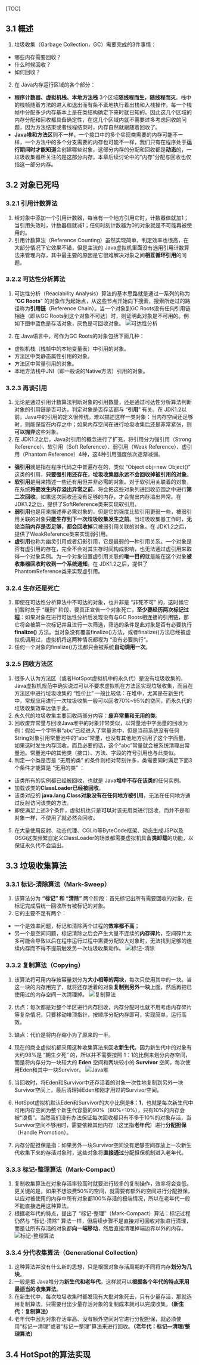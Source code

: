 [TOC]

## 3.1 概述
1. 垃圾收集（Garbage Collection，GC）需要完成的3件事情：
  + 哪些内存需要回收？
  + 什么时候回收？
  + 如何回收？
2. 在 Java内存运行区域的各个部分：
  + **程序计数器、虚拟机栈、本地方法栈** 3个区域**随线程而生，随线程而灭**。栈中的栈帧随着方法的进入和退出而有条不紊地执行着出栈和入栈操作。每一个栈帧中分配多少内存基本上是在类结构确定下来时就已知的。因此这几个区域的内存分配和回收都具备确定性，在这几个区域内就不需要过多考虑回收的问题，因为方法结束或者线程结束时，内存自然就跟随着回收了。
  + **Java堆和方法区**则不一样，一个接口中的多个实现类需要的内存可能不一样，一个方法中的多个分支需要的内存也可能不一样，我们只有在程序处于**运行期间时才能知道**会创建哪些对象，这部分内存的分配和回收都是**动态**的，一垃圾收集器所关注的是这部分内存，本章后续讨论中的“内存”分配与回收也仅指这一部分内存。



## 3.2 对象已死吗

### 3.2.1 引用计数算法
1. 给对象中添加一个引用计数器，每当有一个地方引用它时，计数器值就加1；当引用失效时，计数器值就减1；任何时刻计数器为0的对象就是不可能再被使用的。
2. 引用计数算法（Reference Counting）虽然实现简单，判定效率也很高，在大部分情况下它效果不错，但是主流的 Java虚拟机里面没有选用引用计数算法来管理内存，其中最主要的原因是它很难解决对象之间**相互循环引用**的问题。

### 3.2.2 可达性分析算法
1. 可达性分析（Reaciability Analysis）算法的基本思路就是通过一系列的称为 “**GC Roots**" 的对象作为起始点，从这些节点开始向下搜索，搜索所走过的路径称为**引用链**（Reference Chain）。当一个对象到GC Roots没有任何引用链相连（即从GC Roots到这个对象不可达）时，则证明此对象是不可用的。例如下图中蓝色是存活对象，灰色是可回收对象。
![可达性分析](http://ww1.sinaimg.cn/mw690/d8e93840ly1g12kg54pgkj20h606875f.jpg)

2. 在 Java语言中，可作为GC Roots的对象包括下面几种：
  + 虚拟机栈（栈帧中的本地变量表）中引用的对象。
  + 方法区中类静态属性引用的对象。
  + 方法区中常量引用的对象。
  + 本地方法栈中JNI（即一般说的Native方法）引用的对象。

### 3.2.3 再谈引用
1. 无论是通过引用计数算法判断对象的引用数量，还是通过可达性分析算法判断对象的引用链是否可达，判定对象是否存活都与 “**引用**” 有关。在 JDK1.2以前，Java中的引用的定义很传统，难以描述这样一类对象：当内存空间还足够时，则能保留在内存之中；如果内存空间在进行垃圾收集后还是非常紧张，则**可以抛弃**这些对象。
2. 在 JDK1.2之后，Java对引用的概念进行了扩充，将引用分为强引用（Strong Reference）、软引用（Soft Reference）、弱引用（Weak Reference）、虚引用（Phantom Reference）4种，这4种引用强度依次逐渐减弱。
  + **强引用**就是指在程序代码之中普遍存在的，类似 “Object obj=new Object()” 这类的引用，**只要强引用还存在，垃圾收集器永远不会回收掉被引用的对象**。
  + **软引用**是用来描述一些还有用但并非必需的对象。对于软引用关联着的对象，在系统**将要发生内存溢出异常之前**，将会把这些对象列进回收范围之中进行**第二次回收**。如果这次回收还没有足够的内存，才会抛出内存溢出异常。在 JDK1.2之后，提供了SoftReference类来实现软引用。
  + **弱引用**也是用来描述非必需对象的，但是它的强度比软引用更弱一些，被弱引用关联的对象**只能生存到下一次垃圾收集发生之前**。当垃圾收集器工作时，**无论当前内存是否足够，都会回收掉**只被弱引用关联的对象。在 JDK1.2之后，提供了WeakReference类来实现弱引用。
  + **虚引用**也称为幽灵引用或者幻影引用，它是最弱的一种引用关系。一个对象是否有虚引用的存在，完全不会对其生存时间构成影响，也无法通过虚引用来取得一个对象实例。为一个对象设置虚引用关联的**唯一目的**就是能在这个对象**被收集器回收时收到一个系统通知**。在 JDK1.2之后，提供了PhantomReference类来实现虚引用。

### 3.2.4 生存还是死亡
1. 即使在可达性分析算法中不可达的对象，也并非是 “非死不可” 的，这时候它们暂时处于 “缓刑” 阶段，要真正宣告一个对象死亡，**至少要经历两次标记过程**：如果对象在进行可达性分析后发现没有与GC Roots相连接的引用链，那它将会被第一次标记并且进行一次筛选，筛选的条件是此对象是否有必要执行 **finalize()** 方法。当对象没有覆盖finalize()方法，或者finalize()方法已经被虚拟机调用过，虚拟机将这两种情况都视为 “没有必要执行”。
2. 任何一个对象的finalize()方法都只会被系统**自动调用一次**。

### 3.2.5 回收方法区
1. 很多人认为方法区（或者HotSpot虚拟机中的永久代）是没有垃圾收集的，Java虚拟机规范中确实说过可以不要求虚拟机在方法区实现垃圾收集，而且在方法区中进行垃圾收集的 “性价比” 一般比较低：在堆中，尤其是在新生代中，常规应用进行一次垃圾收集一般可以回收70%~95%的空间，而永久代的垃圾收集效率远低于此。
2. 永久代的垃圾收集主要回收两部分内容：**废弃常量和无用的类**。
3. 回收废弃常量与回收Java堆中的对象非常类似，以常量池中字面量的回收为例：假如一个字符串“abc”已经进入了常量池中，但是当前系统没有任何String对象引用常量池中的“abc”常量，也没有其他地方引用了这个字面量，如果这时发生内存回收，而且必要的话，这个“abc”常量就会被系统清理出常量池。常量池中的其他类（接口）、方法、字段的符号引用也与此类似。
4. 判定一个类是否是 “无用的类” 的条件则相对苛刻许多，类需要同时满足下面3个条件才能算是 “无用的类” ：
  + 该类所有的实例都已经被回收，也就是 Java**堆中不存在该类**的任何实例。
  + 加载该类的**ClassLoader已经被回收**。
  + 该类对应的 **java.lang.Class对象没有在任何地方被引用**，无法在任何地方通过反射访问该类的方法。
  + 即使满足上述3个条件，虚拟机也只是**可以**对该无用类进行回收，而并不是和对象一样，不使用了就必然会回收。
5. 在大量使用反射、动态代理、CGLib等ByteCode框架、动态生成JSP以及OSGi这类频繁自定义ClassLoader的场景都需要虚拟机具备**类卸载**的功能，以保证永久代不会溢出。



## 3.3 垃圾收集算法

### 3.3.1 标记-清除算法（Mark-Sweep）
1. 该算法分为 **“标记” 和 “清除”** 两个阶段：首先标记出所有需要回收的对象，在标记完成后统一回收所有被标记的对象。
2. 它的主要不足有两个：
  + 一个是效率问题，标记和清除两个过程的**效率都不高**；
  + 另一个是空间问题，标记清除之后会产生大量不连续的**内存碎片**，空间碎片太多可能会导致以后在程序运行过程中需要分配较大对象时，无法找到足够的连续内存而不得不提前触发另一次垃圾收集动作。
![标记-清除](http://ww1.sinaimg.cn/mw690/d8e93840ly1g12lbl2kh9j20ii0c2a9w.jpg)

### 3.3.2 复制算法（Copying）
1. 该算法将可用内存按容量划分为**大小相等的两块**，每次只使用其中的一块。当这一块的内存用完了，就将还存活着的对象**复制到另外一块**上面，然后再把已使用过的内存空间一次清理掉。
![复制算法](http://ww1.sinaimg.cn/mw690/d8e93840ly1g12lmjkiltj20ik0bi3yc.jpg)

2. 优点：每次都是对整个半区进行内存回收，内存分配时也就不用考虑内存碎片等复杂情况，只要移动堆顶指针，按顺序分配内存即可，实现简单，运行高效。
3. 缺点：代价是将内存缩小为了原来的一半。
4. 现在的商业虚拟机都采用这种收集算法来回收**新生代**，因为新生代中的对象有大约98%是 “朝生夕死” 的，所以并不需要按照 1：1的比例来划分内存空间，而是将内存分为一块较大的 **Eden** 空间和两块较小的 **Survivor** 空间，每次使用Eden和其中一块Survivor。
![Java堆](http://ww1.sinaimg.cn/mw690/d8e93840ly1g12a30ix9lg20mx0f0mx6.gif)

5. 当回收时，将Eden和Survivor中还存活着的对象一次性地复制到另外一块Survivor空间上，最后清理掉Eden和刚才用过的Survivor空间。
6. HotSpot虚拟机默认Eden和Survivor的大小比例是**8：1**，也就是每次新生代中可用内存空间为整个新生代容量的90%（80%+10%），只有10%的内存会被“浪费”。当然我们没有办法保证每次回收都只有不多于10%的对象存活，当Survivor空间不够用时，需要依赖其他内存（这里指**老年代**）进行**分配担保**（Handle Promotion）。
7. 内存分配担保是指：如果另外一块Survivor空间没有足够空间存放上一次新生代收集下来的存活对象时，这些对象将**直接通过**分配担保机制进入老年代。

### 3.3.3 标记-整理算法（Mark-Compact）
1. 复制收集算法在对象存活率较高时就要进行较多的复制操作，效率将会变低。更关键的是，如果不想浪费50%的空间，就需要有额外的空间进行分配担保，以应对被使用的内存中所有对象都100%存活的极端情况，所以在老年代一般不能直接选用这种算法。
2. 根据老年代的特点，提出了 “标记-整理”（Mark-Compact）算法：标记过程仍然与 “标记-清除” 算法一样，但后续步骤不是直接对可回收对象进行清理，而是让所有存活的对象都**向一端移动**，然后直接清理掉端边界以外的内存。
![标记-整理算法](http://ww1.sinaimg.cn/mw690/d8e93840ly1g12lmxqsfoj20in0bc3yc.jpg)

### 3.3.4 分代收集算法（Generational Collection）
1. 这种算法并没有什么新的思想，只是根据对象存活周期的不同将内存**划分为几块**。
2. 一般是把 Java堆分为**新生代和老年代**，这样就可以**根据各个年代的特点采用最适当的收集算法**。
3. 在新生代中，每次垃圾收集时都发现有大批对象死去，只有少量存活，那就选用复制算法，只需要付出少量存活对象的复制成本就可以完成收集。**（新生代：复制算法）**
4. 老年代中因为对象存活率高、没有额外空间对它进行分配担保，就必须使用“标记一清理”或者“标记一整理”算法来进行回收。**（老年代：标记—清理/整理算法）**



## 3.4 HotSpot的算法实现








